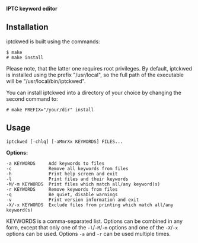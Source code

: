 **IPTC keyword editor**


Installation
------------

iptckwed is built using the commands:

    $ make
    # make install

Please note, that the latter one requires root privileges.
By default, iptckwed is installed using the prefix "/usr/local", so the full
path of the executable will be "/usr/local/bin/iptckwed".

You can install iptckwed into a directory of your choice by changing the second
command to:

    # make PREFIX="/your/dir" install


Usage
-----

    iptckwed [-chlq] [-aMmrXx KEYWORDS] FILES...

**Options:**

    -a KEYWORDS     Add keywords to files
    -c              Remove all keywords from files
    -h              Print help screen and exit
    -l              Print files and their keywords
    -M/-m KEYWORDS  Print files which match all/any keyword(s)
    -r KEYWORDS     Remove keywords from files
    -q              Be quiet, disable warnings
    -v              Print version information and exit
    -X/-x KEYWORDS  Exclude files from printing which match all/any keyword(s)

KEYWORDS is a comma-separated list. Options can be combined in any form,
except that only one of the `-l`/`-M`/`-m` options and one of the `-X`/`-x`
options can be used. Options `-a` and `-r` can be used multiple times.

